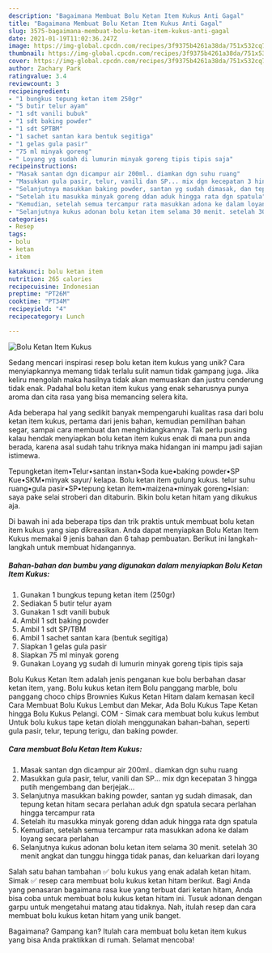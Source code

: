 ```yaml
---
description: "Bagaimana Membuat Bolu Ketan Item Kukus Anti Gagal"
title: "Bagaimana Membuat Bolu Ketan Item Kukus Anti Gagal"
slug: 3575-bagaimana-membuat-bolu-ketan-item-kukus-anti-gagal
date: 2021-01-19T11:02:36.247Z
image: https://img-global.cpcdn.com/recipes/3f9375b4261a38da/751x532cq70/bolu-ketan-item-kukus-foto-resep-utama.jpg
thumbnail: https://img-global.cpcdn.com/recipes/3f9375b4261a38da/751x532cq70/bolu-ketan-item-kukus-foto-resep-utama.jpg
cover: https://img-global.cpcdn.com/recipes/3f9375b4261a38da/751x532cq70/bolu-ketan-item-kukus-foto-resep-utama.jpg
author: Zachary Park
ratingvalue: 3.4
reviewcount: 3
recipeingredient:
- "1 bungkus tepung ketan item 250gr"
- "5 butir telur ayam"
- "1 sdt vanili bubuk"
- "1 sdt baking powder"
- "1 sdt SPTBM"
- "1 sachet santan kara bentuk segitiga"
- "1 gelas gula pasir"
- "75 ml minyak goreng"
- " Loyang yg sudah di lumurin minyak goreng tipis tipis saja"
recipeinstructions:
- "Masak santan dgn dicampur air 200ml.. diamkan dgn suhu ruang"
- "Masukkan gula pasir, telur, vanili dan SP... mix dgn kecepatan 3 hingga putih mengembang dan berjejak..."
- "Selanjutnya masukkan baking powder, santan yg sudah dimasak, dan tepung ketan hitam secara perlahan aduk dgn spatula secara perlahan hingga tercampur rata"
- "Setelah itu masukka minyak goreng ddan aduk hingga rata dgn spatula"
- "Kemudian, setelah semua tercampur rata masukkan adona ke dalam loyang secara perlahan"
- "Selanjutnya kukus adonan bolu ketan item selama 30 menit. setelah 30 menit angkat dan tunggu hingga tidak panas, dan keluarkan dari loyang"
categories:
- Resep
tags:
- bolu
- ketan
- item

katakunci: bolu ketan item 
nutrition: 265 calories
recipecuisine: Indonesian
preptime: "PT26M"
cooktime: "PT34M"
recipeyield: "4"
recipecategory: Lunch

---
```



![Bolu Ketan Item Kukus](https://img-global.cpcdn.com/recipes/3f9375b4261a38da/751x532cq70/bolu-ketan-item-kukus-foto-resep-utama.jpg)

Sedang mencari inspirasi resep bolu ketan item kukus yang unik? Cara menyiapkannya memang tidak terlalu sulit namun tidak gampang juga. Jika keliru mengolah maka hasilnya tidak akan memuaskan dan justru cenderung tidak enak. Padahal bolu ketan item kukus yang enak seharusnya punya aroma dan cita rasa yang bisa memancing selera kita.

Ada beberapa hal yang sedikit banyak mempengaruhi kualitas rasa dari bolu ketan item kukus, pertama dari jenis bahan, kemudian pemilihan bahan segar, sampai cara membuat dan menghidangkannya. Tak perlu pusing kalau hendak menyiapkan bolu ketan item kukus enak di mana pun anda berada, karena asal sudah tahu triknya maka hidangan ini mampu jadi sajian istimewa.

Tepungketan item•Telur•santan instan•Soda kue•baking powder•SP Kue•SKM•minyak sayur/ kelapa. Bolu ketan item gulung kukus. telur suhu ruang•gula pasir•SP•tepung ketan item•maizena•minyak goreng•Isian: saya pake selai stroberi dan ditaburin. Bikin bolu ketan hitam yang dikukus aja.


Di bawah ini ada beberapa tips dan trik praktis untuk membuat bolu ketan item kukus yang siap dikreasikan. Anda dapat menyiapkan Bolu Ketan Item Kukus memakai 9 jenis bahan dan 6 tahap pembuatan. Berikut ini langkah-langkah untuk membuat hidangannya.

<!--inarticleads1-->

##### Bahan-bahan dan bumbu yang digunakan dalam menyiapkan Bolu Ketan Item Kukus:

1. Gunakan 1 bungkus tepung ketan item (250gr)
1. Sediakan 5 butir telur ayam
1. Gunakan 1 sdt vanili bubuk
1. Ambil 1 sdt baking powder
1. Ambil 1 sdt SP/TBM
1. Ambil 1 sachet santan kara (bentuk segitiga)
1. Siapkan 1 gelas gula pasir
1. Siapkan 75 ml minyak goreng
1. Gunakan  Loyang yg sudah di lumurin minyak goreng tipis tipis saja


Bolu Kukus Ketan Item adalah jenis penganan kue bolu berbahan dasar ketan item, yang. Bolu kukus ketan item Bolu panggang marble, bolu panggang choco chips Brownies Kukus Ketan Hitam dalam kemasan kecil Cara Membuat Bolu Kukus Lembut dan Mekar, Ada Bolu Kukus Tape Ketan hingga Bolu Kukus Pelangi. COM - Simak cara membuat bolu kukus lembut Untuk bolu kukus tape ketan diolah menggunakan bahan-bahan, seperti gula pasir, telur, tepung terigu, dan baking powder. 

<!--inarticleads2-->

##### Cara membuat Bolu Ketan Item Kukus:

1. Masak santan dgn dicampur air 200ml.. diamkan dgn suhu ruang
1. Masukkan gula pasir, telur, vanili dan SP... mix dgn kecepatan 3 hingga putih mengembang dan berjejak...
1. Selanjutnya masukkan baking powder, santan yg sudah dimasak, dan tepung ketan hitam secara perlahan aduk dgn spatula secara perlahan hingga tercampur rata
1. Setelah itu masukka minyak goreng ddan aduk hingga rata dgn spatula
1. Kemudian, setelah semua tercampur rata masukkan adona ke dalam loyang secara perlahan
1. Selanjutnya kukus adonan bolu ketan item selama 30 menit. setelah 30 menit angkat dan tunggu hingga tidak panas, dan keluarkan dari loyang


Salah satu bahan tambahan ✅ bolu kukus yang enak adalah ketan hitam. Simak ✅ resep cara membuat bolu kukus ketan hitam berikut. Bagi Anda yang penasaran bagaimana rasa kue yang terbuat dari ketan hitam, Anda bisa coba untuk membuat bolu kukus ketan hitam ini. Tusuk adonan dengan garpu untuk mengetahui matang atau tidaknya. Nah, itulah resep dan cara membuat bolu kukus ketan hitam yang unik banget. 

Bagaimana? Gampang kan? Itulah cara membuat bolu ketan item kukus yang bisa Anda praktikkan di rumah. Selamat mencoba!
